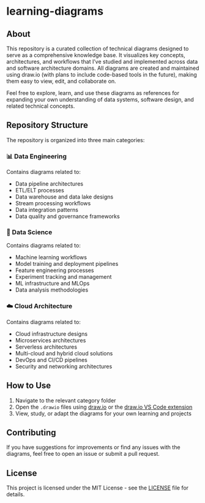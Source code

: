 # learning-diagrams

## About

This repository is a curated collection of technical diagrams designed to serve as a comprehensive knowledge base. It visualizes key concepts, architectures, and workflows that I’ve studied and implemented across data and software architecture domains.
All diagrams are created and maintained using draw.io (with plans to include code-based tools in the future), making them easy to view, edit, and collaborate on.

Feel free to explore, learn, and use these diagrams as references for expanding your own understanding of data systems, software design, and related technical concepts.

## Repository Structure

The repository is organized into three main categories:

### 📊 Data Engineering
Contains diagrams related to:
- Data pipeline architectures
- ETL/ELT processes
- Data warehouse and data lake designs
- Stream processing workflows
- Data integration patterns
- Data quality and governance frameworks

### 🔬 Data Science
Contains diagrams related to:
- Machine learning workflows
- Model training and deployment pipelines
- Feature engineering processes
- Experiment tracking and management
- ML infrastructure and MLOps
- Data analysis methodologies

### ☁️ Cloud Architecture
Contains diagrams related to:
- Cloud infrastructure designs
- Microservices architectures
- Serverless architectures
- Multi-cloud and hybrid cloud solutions
- DevOps and CI/CD pipelines
- Security and networking architectures

## How to Use

1. Navigate to the relevant category folder
2. Open the `.drawio` files using [draw.io](https://draw.io) or the [draw.io VS Code extension](https://marketplace.visualstudio.com/items?itemName=hediet.vscode-drawio)
3. View, study, or adapt the diagrams for your own learning and projects

## Contributing

If you have suggestions for improvements or find any issues with the diagrams, feel free to open an issue or submit a pull request.

## License

This project is licensed under the MIT License - see the [LICENSE](LICENSE) file for details.
